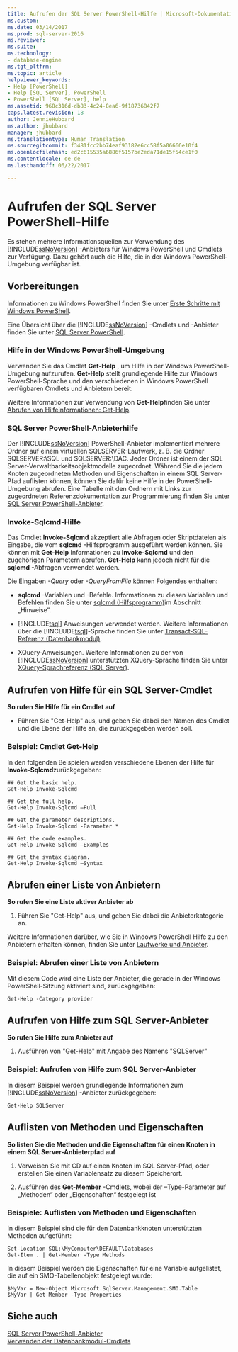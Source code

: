 ```yaml
---
title: Aufrufen der SQL Server PowerShell-Hilfe | Microsoft-Dokumentation
ms.custom: 
ms.date: 03/14/2017
ms.prod: sql-server-2016
ms.reviewer: 
ms.suite: 
ms.technology:
- database-engine
ms.tgt_pltfrm: 
ms.topic: article
helpviewer_keywords:
- Help [PowerShell]
- Help [SQL Server], PowerShell
- PowerShell [SQL Server], help
ms.assetid: 968c316d-db83-4c24-8ea6-9f18736842f7
caps.latest.revision: 18
author: JennieHubbard
ms.author: jhubbard
manager: jhubbard
ms.translationtype: Human Translation
ms.sourcegitcommit: f3481fcc2bb74eaf93182e6cc58f5a06666e10f4
ms.openlocfilehash: ed2c615535a6886f5157be2eda71de15f54ce1f0
ms.contentlocale: de-de
ms.lasthandoff: 06/22/2017

---
```

# <a name="get-help-sql-server-powershell"></a>Aufrufen der SQL Server PowerShell-Hilfe
  Es stehen mehrere Informationsquellen zur Verwendung des [!INCLUDE[ssNoVersion](../../includes/ssnoversion-md.md)] -Anbieters für Windows PowerShell und Cmdlets zur Verfügung. Dazu gehört auch die Hilfe, die in der Windows PowerShell-Umgebung verfügbar ist.  
  
## <a name="before-you-begin"></a>Vorbereitungen  
 Informationen zu Windows PowerShell finden Sie unter [Erste Schritte mit Windows PowerShell](http://go.microsoft.com/fwlink/?LinkId=217083).  
  
 Eine Übersicht über die [!INCLUDE[ssNoVersion](../../includes/ssnoversion-md.md)] -Cmdlets und -Anbieter finden Sie unter [SQL Server PowerShell](../../relational-databases/scripting/sql-server-powershell.md).  
  
### <a name="help-in-the-windows-powershell-environment"></a>Hilfe in der Windows PowerShell-Umgebung  
 Verwenden Sie das Cmdlet **Get-Help** , um Hilfe in der Windows PowerShell-Umgebung aufzurufen. **Get-Help** stellt grundlegende Hilfe zur Windows PowerShell-Sprache und den verschiedenen in Windows PowerShell verfügbaren Cmdlets und Anbietern bereit.  
  
 Weitere Informationen zur Verwendung von **Get-Help**finden Sie unter [Abrufen von Hilfeinformationen: Get-Help](http://go.microsoft.com/fwlink/?LinkId=102136).  
  
### <a name="sql-server-powershell-provider-help"></a>SQL Server PowerShell-Anbieterhilfe  
 Der [!INCLUDE[ssNoVersion](../../includes/ssnoversion-md.md)] PowerShell-Anbieter implementiert mehrere Ordner auf einem virtuellen SQLSERVER-Laufwerk, z. B. die Ordner SQLSERVER:\SQL und SQLSERVER:\DAC. Jeder Ordner ist einem der SQL Server-Verwaltbarkeitsobjektmodelle zugeordnet. Während Sie die jedem Knoten zugeordneten Methoden und Eigenschaften in einem SQL Server-Pfad auflisten können, können Sie dafür keine Hilfe in der PowerShell-Umgebung abrufen. Eine Tabelle mit den Ordnern mit Links zur zugeordneten Referenzdokumentation zur Programmierung finden Sie unter [SQL Server PowerShell-Anbieter](../../relational-databases/scripting/sql-server-powershell-provider.md).  
  
### <a name="invoke-sqlcmd-help"></a>Invoke-Sqlcmd-Hilfe  
 Das Cmdlet **Invoke-Sqlcmd** akzeptiert alle Abfragen oder Skriptdateien als Eingabe, die vom **sqlcmd** -Hilfsprogramm ausgeführt werden können. Sie können mit **Get-Help** Informationen zu **Invoke-Sqlcmd** und den zugehörigen Parametern abrufen. **Get-Help** kann jedoch nicht für die **sqlcmd** -Abfragen verwendet werden.  
  
 Die Eingaben *-Query* oder *-QueryFromFile* können Folgendes enthalten:  
  
-   **sqlcmd** -Variablen und -Befehle. Informationen zu diesen Variablen und Befehlen finden Sie unter [sqlcmd (Hilfsprogramm)](../../tools/sqlcmd-utility.md)im Abschnitt „Hinweise“.  
  
-   [!INCLUDE[tsql](../../includes/tsql-md.md)] Anweisungen verwendet werden. Weitere Informationen über die [!INCLUDE[tsql](../../includes/tsql-md.md)]-Sprache finden Sie unter [Transact-SQL-Referenz &#40;Datenbankmodul&#41;](../../t-sql/transact-sql-reference-database-engine.md).  
  
-   XQuery-Anweisungen. Weitere Informationen zu der von [!INCLUDE[ssNoVersion](../../includes/ssnoversion-md.md)] unterstützten XQuery-Sprache finden Sie unter [XQuery-Sprachreferenz &#40;SQL Server&#41;](../../xquery/xquery-language-reference-sql-server.md).  
  
## <a name="get-help-for-a-sql-server-cmdlet"></a>Aufrufen von Hilfe für ein SQL Server-Cmdlet  
 **So rufen Sie Hilfe für ein Cmdlet auf**  
  
-   Führen Sie "Get-Help" aus, und geben Sie dabei den Namen des Cmdlet und die Ebene der Hilfe an, die zurückgegeben werden soll.  
  
### <a name="example-cmdlet-get-help"></a>Beispiel: Cmdlet Get-Help  
 In den folgenden Beispielen werden verschiedene Ebenen der Hilfe für **Invoke-Sqlcmd**zurückgegeben:  
  
```  
## Get the basic help.  
Get-Help Invoke-Sqlcmd  
  
## Get the full help.  
Get-Help Invoke-Sqlcmd –Full  
  
## Get the parameter descriptions.  
Get-Help Invoke-Sqlcmd -Parameter *  
  
## Get the code examples.  
Get-Help Invoke-Sqlcmd –Examples  
  
## Get the syntax diagram.  
Get-Help Invoke-Sqlcmd –Syntax  
```  
  
## <a name="get-a-list-of-providers"></a>Abrufen einer Liste von Anbietern  
 **So rufen Sie eine Liste aktiver Anbieter ab**  
  
1.  Führen Sie "Get-Help" aus, und geben Sie dabei die Anbieterkategorie an.  
  
 Weitere Informationen darüber, wie Sie in Windows PowerShell Hilfe zu den Anbietern erhalten können, finden Sie unter [Laufwerke und Anbieter](http://go.microsoft.com/fwlink/?LinkId=102137).  
  
### <a name="example-get-a-list-of-providers"></a>Beispiel: Abrufen einer Liste von Anbietern  
 Mit diesem Code wird eine Liste der Anbieter, die gerade in der Windows PowerShell-Sitzung aktiviert sind, zurückgegeben:  
  
```  
Get-Help -Category provider  
```  
  
## <a name="get-help-about-the-sql-server-provider"></a>Aufrufen von Hilfe zum SQL Server-Anbieter  
 **So rufen Sie Hilfe zum Anbieter auf**  
  
1.  Ausführen von "Get-Help" mit Angabe des Namens "SQLServer"  
  
### <a name="example-get-sql-server-provider-help"></a>Beispiel: Aufrufen von Hilfe zum SQL Server-Anbieter  
 In diesem Beispiel werden grundlegende Informationen zum [!INCLUDE[ssNoVersion](../../includes/ssnoversion-md.md)] -Anbieter zurückgegeben:  
  
```  
Get-Help SQLServer  
```  
  
## <a name="list-methods-and-properties"></a>Auflisten von Methoden und Eigenschaften  
 **So listen Sie die Methoden und die Eigenschaften für einen Knoten in einem SQL Server-Anbieterpfad auf**  
  
1.  Verweisen Sie mit CD auf einen Knoten im SQL Server-Pfad, oder erstellen Sie einen Variablensatz zu diesem Speicherort.  
  
2.  Ausführen des **Get-Member** -Cmdlets, wobei der –Type-Parameter auf „Methoden“ oder „Eigenschaften“ festgelegt ist  
  
### <a name="examples-listing-methods-and-properties"></a>Beispiele: Auflisten von Methoden und Eigenschaften  
 In diesem Beispiel sind die für den Datenbankknoten unterstützten Methoden aufgeführt:  
  
```  
Set-Location SQL:\MyComputer\DEFAULT\Databases  
Get-Item . | Get-Member -Type Methods  
```  
  
 In diesem Beispiel werden die Eigenschaften für eine Variable aufgelistet, die auf ein SMO-Tabellenobjekt festgelegt wurde:  
  
```  
$MyVar = New-Object Microsoft.SqlServer.Management.SMO.Table  
$MyVar | Get-Member -Type Properties  
```  
  
## <a name="see-also"></a>Siehe auch  
 [SQL Server PowerShell-Anbieter](../../relational-databases/scripting/sql-server-powershell-provider.md)   
 [Verwenden der Datenbankmodul-Cmdlets](../../relational-databases/scripting/use-the-database-engine-cmdlets.md)  
  
  
